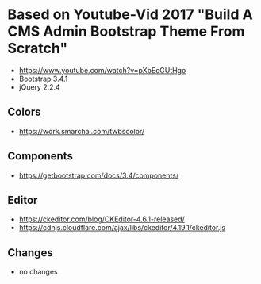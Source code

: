 # Based on Youtube-Vid 2017 "Build A CMS Admin Bootstrap Theme From Scratch"

- https://www.youtube.com/watch?v=pXbEcGUtHgo
- Bootstrap 3.4.1
- jQuery 2.2.4

## Colors
- https://work.smarchal.com/twbscolor/

## Components
- https://getbootstrap.com/docs/3.4/components/

## Editor
- https://ckeditor.com/blog/CKEditor-4.6.1-released/
- https://cdnjs.cloudflare.com/ajax/libs/ckeditor/4.19.1/ckeditor.js

## Changes
- no changes
